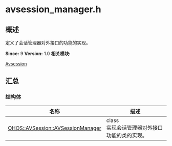# avsession_manager.h


## 概述

定义了会话管理器对外接口的功能的实现。

**Since:**
9
**Version:**
1.0
**相关模块:**

[Avsession](avsession.md)


## 汇总


### 结构体

  | 名称 | 描述 | 
| -------- | -------- |
| [OHOS::AVSession::AVSessionManager](_o_h_o_s_1_1_a_v_session_1_1_a_v_session_manager.md) | class<br/>实现会话管理器对外接口功能的类的实现。  | 
